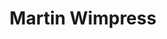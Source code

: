 ---
avatar: /images/people/wimpy.jpg
avatar_small: /images/people/wimpy_small.jpg
bio: "Passionate open source advocate, Linux \U0001F427 enthusiast & podcaster \U0001F3A4
  Lives in \U0001F1EC\U0001F1E7 with his wife & daughter. Works for @Canonical making
  @Ubuntu & @snapcraftio."
gplus: null
homepage: https://wimpysworld.com/
instagram: null
linkedin: https://www.linkedin.com/in/martinwimpress/
title: Martin Wimpress
twitter: https://twitter.com/m_wimpress
type: guest
username: wimpy
youtube: null
---
